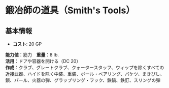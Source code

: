 # 鍛冶師の道具（Smith's Tools）

## 基本情報
- **コスト**: 20 GP

**能力値**：筋力　**重量**：8 lb.    
**活用**：ドアや容器を開ける（DC 20）    
**作成**：クラブ、グレートクラブ、クォータースタッフ、ウィップを除くすべての近接武器、ハイドを除く中装、重装、ボール・ベアリング、バケツ、まきびし、鎖、バール、火器の弾、グラップリング・フック、鉄鍋、鉄釘、スリングの弾  